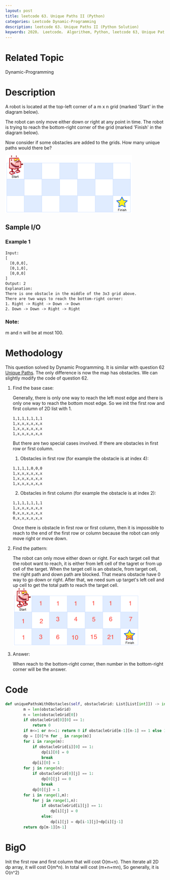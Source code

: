 ```yaml
---
layout: post
title: leetcode 63. Unique Paths II (Python)
categories: Leetcode Dynamic-Programming
description: leetcode 63. Unique Paths II (Python Solution)
keywords: 2020， Leetcode， Algorithem, Python, leetcode 63, Unique Paths II, zhenyu
---
```


# Related Topic
Dynamic-Programming

# Description
A robot is located at the top-left corner of a m x n grid (marked 'Start' in the diagram below).

The robot can only move either down or right at any point in time. The robot is trying to reach the bottom-right corner of the grid (marked 'Finish' in the diagram below).

Now consider if some obstacles are added to the grids. How many unique paths would there be?

![](/images/blog/robot_maze.png)

## Sample I/O
### Example 1
```
Input:
[
  [0,0,0],
  [0,1,0],
  [0,0,0]
]
Output: 2
Explanation:
There is one obstacle in the middle of the 3x3 grid above.
There are two ways to reach the bottom-right corner:
1. Right -> Right -> Down -> Down
2. Down -> Down -> Right -> Right
```

### Note:
m and n will be at most 100.

# Methodology
This question solved by Dynamic Programming. It is similar with question 62 <a href="https://leetcode.com/problems/unique-paths-ii/" target="_blank">Unique Paths</a>.
The only difference is now the map has obstacles. We can slightly modify the code of question 62.

1. Find the base case:
   
   Generally, there is only one way to reach the left most edge and there is only one way to reach the bottom most edge. So we init the first row and first column of 2D list with 1.
   ```
   1,1,1,1,1,1,1
   1,x,x,x,x,x,x
   1,x,x,x,x,x,x
   1,x,x,x,x,x,x
   ```
   But there are two special cases involved. If there are obstacles in first row or first column.
   1. Obstacles in first row (for example the obstacle is at index 4):
   ```
   1,1,1,1,0,0,0
   1,x,x,x,x,x,x
   1,x,x,x,x,x,x
   1,x,x,x,x,x,x
   ```
   2. Obstacles in first column (for example the obstacle is at index 2):
   ```
   1,1,1,1,1,1,1
   1,x,x,x,x,x,x
   0,x,x,x,x,x,x
   0,x,x,x,x,x,x
   ```
   Once there is obstacle in first row or first column, then it is impossible to reach to the end of the first row or column because the robot can only move right or move down.

2. Find the pattern:
   
   The robot can only move either down or right. For each target cell that the robot want to reach, it is either from left cell of the tagret or from up cell of the target.
   When the target cell is an obstacle, from target cell, the right path and down path are blocked. That means obstacle have 0 way to go down or right. 
   After that, we need sum up target's left cell and up cell to get the total path to reach the target cell.
   ![](/images/blog/new_robot_maze.png)

3. Answer:
   
   When reach to the bottom-right corner, then number in the bottom-right corner will be the answer.

# Code
```python
def uniquePathsWithObstacles(self, obstacleGrid: List[List[int]]) -> int:
        m = len(obstacleGrid)
        n = len(obstacleGrid[0])
        if obstacleGrid[0][0] == 1: 
            return 0
        if m<=1 or n<=1: return 0 if obstacleGrid[m-1][n-1] == 1 else 1
        dp = [[0]*n for _ in range(m)]
        for i in range(m):
            if obstacleGrid[i][0] == 1:
                dp[i][0] = 0
                break
            dp[i][0] = 1
        for j in range(n):
            if obstacleGrid[0][j] == 1:
                dp[0][j] == 0
                break
            dp[0][j] = 1
        for i in range(1,m):
            for j in range(1,n):
                if obstacleGrid[i][j] == 1:
                    dp[i][j] = 0
                else:
                    dp[i][j] = dp[i-1][j]+dp[i][j-1]
        return dp[m-1][n-1]
```

# BigO
Init the first row and first column that will cost O(m+n). Then iterate all 2D dp array, it will cost O(m*n). In total will cost (m+n+mn), So generally, it is O(n^2)


